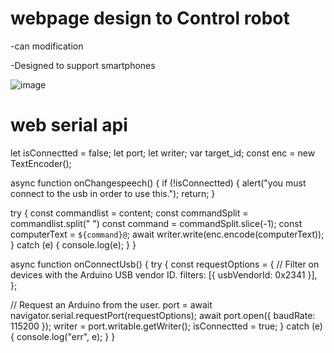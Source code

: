 # webpage design to Control robot 
-can modification

-Designed to support smartphones




![image](https://user-images.githubusercontent.com/107868423/181578862-433c9092-555f-47f3-8f2c-d9cf010da032.png)




# web serial api





let isConnectted = false;
let port;
let writer;
var target_id;
const enc = new TextEncoder();

async function onChangespeech() {
  if (!isConnectted) {
    alert("you must connect to the usb in order to use this.");
    return;
  }
 
  try {
    const commandlist = content;
    const commandSplit = commandlist.split(" ")
    const command = commandSplit.slice(-1);
    const computerText = `${command}@`;
    await writer.write(enc.encode(computerText));
  } catch (e) {
    console.log(e);
  }
}



async function onConnectUsb() {
try {
  const requestOptions = {
    // Filter on devices with the Arduino USB vendor ID.
    filters: [{ usbVendorId: 0x2341 }],
  };

  // Request an Arduino from the user.
  port = await navigator.serial.requestPort(requestOptions);
  await port.open({ baudRate: 115200 });
  writer = port.writable.getWriter();
  isConnectted = true;
} catch (e) {
  console.log("err", e);
}
}
